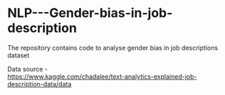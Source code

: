 # NLP---Gender-bias-in-job-description
The repository contains code to analyse gender bias in job descriptions dataset    

Data source -   
https://www.kaggle.com/chadalee/text-analytics-explained-job-description-data/data
